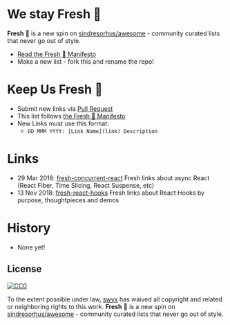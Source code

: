 # We stay Fresh 🍅
**Fresh** 🍅 is a new spin on [sindresorhus/awesome](https://github.com/sindresorhus/awesome) - community curated lists that never go out of style.

- [Read the Fresh 🍅 Manifesto](https://github.com/sw-yx/fresh/blob/master/fresh.md)
- Make a new list - fork this and rename the repo!

# Keep Us Fresh 🍅

- Submit new links via [Pull Request](https://github.com/sw-yx/fresh-async-react/pulls)
- This list follows [the Fresh 🍅 Manifesto](https://github.com/sw-yx/fresh/blob/master/fresh.md)
- New Links must use this format:
  - `DD MMM YYYY: [Link Name](link) Description`

# Links

- 29 Mar 2018: [fresh-concurrent-react](https://github.com/sw-yx/fresh-concurrent-react) Fresh links about async React (React Fiber, Time Slicing, React Suspense, etc)
- 13 Nov 2018: [fresh-react-hooks](https://github.com/sw-yx/fresh-react-hooks) Fresh links about React Hooks by purpose, thoughtpieces and demos

# History

- None yet!

## License

[![CC0](http://mirrors.creativecommons.org/presskit/buttons/88x31/svg/cc-zero.svg)](https://creativecommons.org/publicdomain/zero/1.0/)

To the extent possible under law, [swyx](https://swyx.io) has waived all copyright and related or neighboring rights to this work. **Fresh** 🍅 is a new spin on [sindresorhus/awesome](https://github.com/sindresorhus/awesome) - community curated lists that never go out of style.
